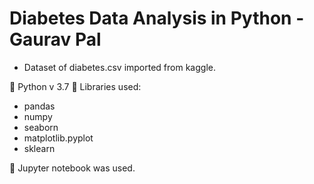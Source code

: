 # Diabetes Data Analysis in Python - Gaurav Pal

- Dataset of diabetes.csv imported from kaggle.

📌 Python v 3.7
📌 Libraries used:

- pandas
- numpy
- seaborn
- matplotlib.pyplot
- sklearn

📌 Jupyter notebook was used. 
